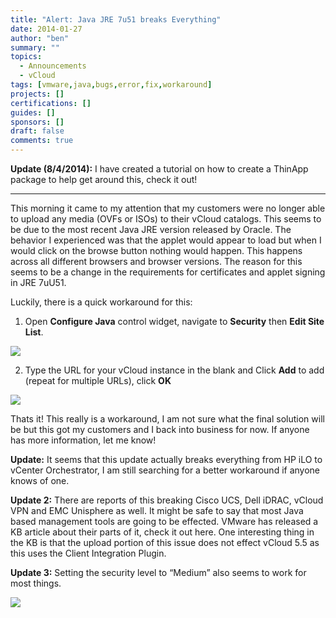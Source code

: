 ```yaml
---
title: "Alert: Java JRE 7u51 breaks Everything"
date: 2014-01-27
author: "ben"
summary: ""
topics:
  - Announcements
  - vCloud
tags: [vmware,java,bugs,error,fix,workaround]
projects: []
certifications: []
guides: []
sponsors: []
draft: false
comments: true
---
```

**Update (8/4/2014):** I have created a tutorial on how to create a ThinApp package to help get around this, check it out!

***

This morning it came to my attention that my customers were no longer able to upload any media (OVFs or ISOs) to their vCloud catalogs. This seems to be due to the most recent Java JRE version released by Oracle.  The behavior I experienced was that the applet would appear to load but when I would click on the browse button nothing would happen.  This happens across all different browsers and browser versions.  The reason for this seems to be a change in the requirements for certificates and applet signing in JRE 7uU51.
<!--more-->
Luckily, there is a quick workaround for this:

1. Open **Configure Java** control widget, navigate to **Security** then **Edit Site List**.

![](/img/posts/2014-01-alert-java-jre-7u51-breaks-vcloud-uploads/vcloud_uploads_java_a.png)

2. Type the URL for your vCloud instance in the blank and Click **Add** to add (repeat for multiple URLs), click **OK**

![](/img/posts/2014-01-alert-java-jre-7u51-breaks-vcloud-uploads/vcloud_uploads_java_a.png)

Thats it!  This really is a workaround, I am not sure what the final solution will be but this got my customers and I back into business for now.  If anyone has more information, let me know!

**Update:** It seems that this update actually breaks everything from HP iLO to vCenter Orchestrator, I am still searching for a better workaround if anyone knows of one.

**Update 2:** There are reports of this breaking Cisco UCS, Dell iDRAC, vCloud VPN and EMC Unisphere as well.  It might be safe to say that most Java based management tools are going to be effected.  VMware has released a KB article about their parts of it, check it out here.  One interesting thing in the KB is that the upload portion of this issue does not effect vCloud 5.5 as this uses the Client Integration Plugin.

**Update 3:** Setting the security level to “Medium” also seems to work for most things.

![](/img/posts/2014-01-alert-java-jre-7u51-breaks-vcloud-uploads/vcloud_uploads_java_a.png)
